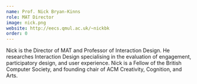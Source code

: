 ```yaml
---
name: Prof. Nick Bryan-Kinns
role: MAT Director
image: nick.png
website: http://eecs.qmul.ac.uk/~nickbk
order: 0
---
```

Nick is the Director of MAT and Professor of Interaction Design. He researches Interaction Design specialising in the evaluation of engagement, participatory design, and user experience. Nick is a Fellow of the British Computer Society, and founding chair of ACM Creativity, Cognition, and Arts.